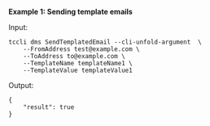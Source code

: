 **Example 1: Sending template emails**



Input: 

```
tccli dms SendTemplatedEmail --cli-unfold-argument  \
    --FromAddress test@example.com \
    --ToAddress to@example.com \
    --TemplateName templateName1 \
    --TemplateValue templateValue1
```

Output: 
```
{
    "result": true
}
```

